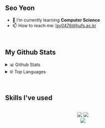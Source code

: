 ## Seo Yeon

- 🌱 I’m currently learning **Computer Science**
- 📫 How to reach me: lsy0476@hufs.ac.kr
<br/>

## My Github Stats
<details>
<summary>📊 Github Stats</summary>
  <br/>
  <div align="center">
    <a href="https://github.com/bi-sz/github-readme-stats">
      <img src="https://github-readme-stats.vercel.app/api/?username=yiseoffline&show_icons=true&title_color=fff&icon_color=79ff97&text_color=9f9f9f&bg_color=151515" alt="Seo Yeon's GitHub stats" />
    </a>
  </div>
  </div>
  <div align="center">
    <a href="https://github.com/anuraghazra/github-readme-stats">
      <img src="[![Seo Yeon 님의 wakatime 통계](https://github-readme-stats.vercel.app/api/wakatime?username=yiseoffline&layout=compact)](https://github.com/anuraghazra/github-readme-stats)" />
    </a>
  </div>
</details>


<details>
<summary>🌐 Top Languages</summary>
  <br/>
  <div align="center">
    <a href="https://github.com/bi-sz/github-readme-stats">
      <img src="https://github-readme-stats.vercel.app/api/top-langs/?username=yiseoffline&layout=compact" alt="Top Langs" />
    </a>
  </div>
</details>
<br/>
<br/>

## Skills I've used
<br />
<div align="center">
  <img src="https://skillicons.dev/icons?i=python,c,java,html,css,javascript" />
  <img src="https://skillicons.dev/icons?i=react,tailwind,materialui" /><br>
  <img src="https://skillicons.dev/icons?i=vscode,idea,spring,github,git,postman,arduino" />
</div>
